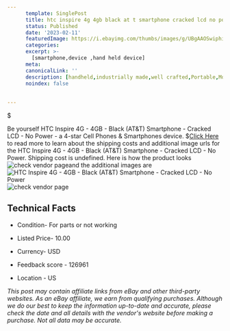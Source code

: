 ```yaml
---
      template: SinglePost
      title: htc inspire 4g 4gb black at t smartphone cracked lcd no power
      status: Published
      date: '2023-02-11'
      featuredImage: https://i.ebayimg.com/thumbs/images/g/UBgAAOSwiphiguBS/s-l225.jpg
      categories: 
      excerpt: >-
        [smartphone,device ,hand held device]
      meta:
      canonicalLink: ''
      description: [handheld,industrially made,well crafted,Portable,Mobile,Compact,Convenient,Lightweight,Maneuverable,Man-portable,Miniature,Carriable,Hand-held,Light,Holdable,Transportable,Mobile device,Pocket-sized,On-the-go,Wireless,Cordless,Compact size,Convenient size, smartphone,device ,hand held device]
      noindex: false
      
        
---
```

$

Be yourself HTC Inspire 4G - 4GB - Black (AT&T) Smartphone - Cracked LCD - No Power - a 4-star Cell Phones & Smartphones device.
$[Click Here](https://www.ebay.com/itm/185427632680?hash=item2b2c592228%3Ag%3AUBgAAOSwiphiguBS&amdata=enc%3AAQAHAAAA0M0etNVwlhLrCgX2XnhsCFV2yGcD8T5WbZwArok4hybI0Ur23I8g94tRIPK5rh%2BfT%2FjZlTP%2FCHmLDuGJodKhco%2FGEdUSTF3MIZttxqz%2BJ7JrwsdrvyQlqL8Noz7XrsNqFkfmEhx1Aq%2BNDourzJOQXLd6edzC3UwH0DslfQBvpzvCQajheMDvSOHNH6u2AY8Uztk2mbWBDNGCR6NJDlvdCBvs%2FEg59lC9jMAdT1i%2F%2F8ysQAyJseyFKKiuu8iLQ1T4yrXu774oRLiYSVRa2%2FGtwYM%3D&mkevt=1&mkcid=1&mkrid=711-53200-19255-0&campid=%253CePNCampaignId%253E&customid=%253CreferenceId%253E&toolid=10049) to read more to learn about the shipping costs and additional image urls for the HTC Inspire 4G - 4GB - Black (AT&T) Smartphone - Cracked LCD - No Power. Shipping cost is undefined. Here is how the product looks ![check vendor page](https://i.ebayimg.com/thumbs/images/g/UBgAAOSwiphiguBS/s-l225.jpg)and the additional images are![HTC Inspire 4G - 4GB - Black (AT&T) Smartphone - Cracked LCD - No Power](https://i.ebayimg.com/images/g/UBgAAOSwiphiguBS/s-l1600.jpg)![check vendor page](https://origin-galleryplus.ebayimg.com/ws/web/185427632680_2_0_1/225x225.jpg)



 ## Technical Facts 



     
      

 - Condition- For parts or not working 


      

 - Listed Price- 10.00 


      

 - Currency- USD 


      

 - Feedback score - 126961 


      

 - Location - US 


      
      

 *_This post may contain affiliate links from eBay and other third-party websites. As an eBay affiliate, we earn from qualifying purchases. Although we do our best to keep the information up-to-date and accurate, please check the date and all details with the vendor's website before making a purchase. Not all data may be accurate._*






